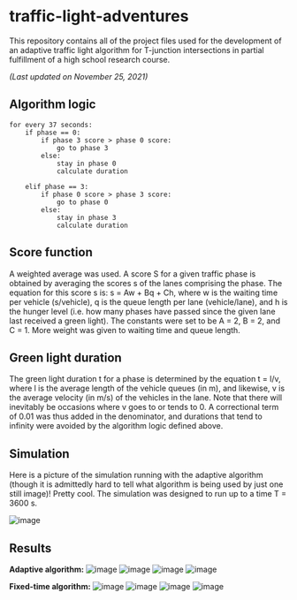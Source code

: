 # traffic-light-adventures
This repository contains all of the project files used for the development of an adaptive traffic light algorithm for T-junction intersections in partial fulfillment of a high school research course.

_(Last updated on November 25, 2021)_

## Algorithm logic

```
for every 37 seconds:
    if phase == 0:
        if phase 3 score > phase 0 score:
            go to phase 3
        else:
            stay in phase 0
            calculate duration
            
    elif phase == 3:
        if phase 0 score > phase 3 score:
            go to phase 0
        else:    
            stay in phase 3
            calculate duration
```

## Score function

A weighted average was used. A score S for a given traffic phase is obtained by averaging the scores s of the lanes comprising the phase. The equation for this score s is: s = Aw + Bq + Ch, where w is the waiting time per vehicle (s/vehicle), q is the queue length per lane (vehicle/lane), and h is the hunger level (i.e. how many phases have passed since the given lane last received a green light). The constants were set to be A = 2, B = 2, and C = 1. More weight was given to waiting time and queue length.

## Green light duration

The green light duration t for a phase is determined by the equation t = l/v, where l is the average length of the vehicle queues (in m), and likewise, v is the average velocity (in m/s) of the vehicles in the lane. Note that there will inevitably be occasions where v goes to or tends to 0. A correctional term of 0.01 was thus added in the denominator, and durations that tend to infinity were avoided by the algorithm logic defined above. 

## Simulation

Here is a picture of the simulation running with the adaptive algorithm (though it is admittedly hard to tell what algorithm is being used by just one still image)! Pretty cool. The simulation was designed to run up to a time T = 3600 s.

![image](https://user-images.githubusercontent.com/75599698/143374379-6b4b1fed-1b98-47b2-ade7-2b9722e0d77a.png)

## Results

**Adaptive algorithm:**
![image](https://user-images.githubusercontent.com/75599698/143375687-bce3d8c8-e691-417c-af63-48942600a484.png)
![image](https://user-images.githubusercontent.com/75599698/143376568-7ee7fa6d-91f4-4fc2-9271-7d95303a1bd1.png)
![image](https://user-images.githubusercontent.com/75599698/143376594-1803c356-e303-4ade-84ed-76523f70aea0.png)
![image](https://user-images.githubusercontent.com/75599698/143376602-9875aaf1-426f-409c-b55f-4c9f16dc8d25.png)

**Fixed-time algorithm:**
![image](https://user-images.githubusercontent.com/75599698/143375087-89a3e810-b1bb-4fb0-a8e2-4bd407ca98f7.png)
![image](https://user-images.githubusercontent.com/75599698/143376671-5536ef9b-029a-4d9a-96b8-87a466e38688.png)
![image](https://user-images.githubusercontent.com/75599698/143376681-36342697-7d6c-4941-af20-ae3b46e46b51.png)
![image](https://user-images.githubusercontent.com/75599698/143376685-9583ce0d-943e-4f02-8567-6a64ca272a48.png)
